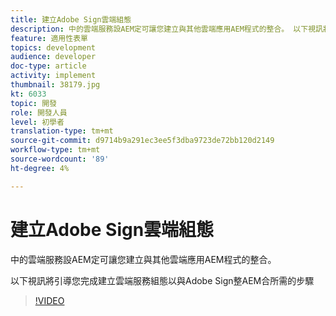 ```yaml
---
title: 建立Adobe Sign雲端組態
description: 中的雲端服務設AEM定可讓您建立與其他雲端應用AEM程式的整合。 以下視訊將引導您完成建立雲端服務組態以與Adobe Sign整合所需AEM的步驟。
feature: 適用性表單
topics: development
audience: developer
doc-type: article
activity: implement
thumbnail: 38179.jpg
kt: 6033
topic: 開發
role: 開發人員
level: 初學者
translation-type: tm+mt
source-git-commit: d9714b9a291ec3ee5f3dba9723de72bb120d2149
workflow-type: tm+mt
source-wordcount: '89'
ht-degree: 4%

---
```


# 建立Adobe Sign雲端組態

中的雲端服務設AEM定可讓您建立與其他雲端應用AEM程式的整合。

以下視訊將引導您完成建立雲端服務組態以與Adobe Sign整AEM合所需的步驟

>[!VIDEO](https://video.tv.adobe.com/v/38179/?quality=9&learn=on)